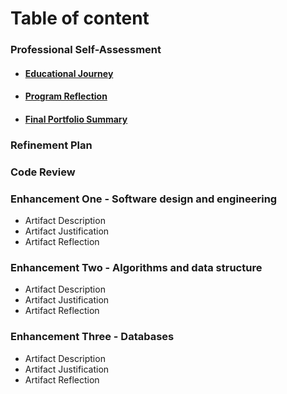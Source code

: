 # Table of content

### Professional Self-Assessment
  * #### [Educational Journey](https://github.com/ramirez0307/ramirez0307.github.io/edit/main/README.md#enhancement-two---algorithms-and-data-structure)
  * #### [Program Reflection](https://github.com/ramirez0307/ramirez0307.github.io/edit/main/README.md#enhancement-two---algorithms-and-data-structure)
  * #### [Final Portfolio Summary](https://github.com/ramirez0307/ramirez0307.github.io/edit/main/README.md#enhancement-two---algorithms-and-data-structure)
                           
### Refinement Plan

### Code Review

### Enhancement One - Software design and engineering
  * Artifact Description
  * Artifact Justification
  * Artifact Reflection

### Enhancement Two - Algorithms and data structure
  * Artifact Description
  * Artifact Justification
  * Artifact Reflection

### Enhancement Three - Databases
  * Artifact Description
  * Artifact Justification
  * Artifact Reflection
